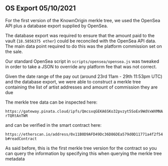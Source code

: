 ## OS Export 05/10/2021

For the first version of the KnownOrigin merkle tree, we used the OpenSea API plus a database export supplied by OpenSea. 

The database export was required to ensure that the amount paid to the vault (`18.5856375 ether`) could be reconciled with the OpenSea API data. The main data point required to do this was the platform commission set on the sale.

Our standard OpenSea script in `scripts/opensea/opensea.js` was tweaked in order to take a JSON to override any platform fee that was not correct.

Given the date range of the pay out (around 23rd 11am - 29th 11:53pm UTC) and the database export, we were able to construct a merkle tree containing the list of artist addresses and amount of commission they are due

The merkle tree data can be inspected here:

`https://gateway.pinata.cloud/ipfs/QmcsxqGEKA6SKo32pvzyt5SoEx9WdVxWXMNArTQRtAnTWR`

and can be verified in the smart contract here:

`https://etherscan.io/address/0x11B0D9AFD49Dc36D86DEa579d0D11771a4f2f54b#readContract`

As said before, this is the first merkle tree version for the contract so you can query the information by specifying this when querying the merkle tree metadata

